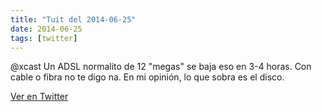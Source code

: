 ```yaml
---
title: "Tuit del 2014-06-25"
date: 2014-06-25
tags: [twitter]
---
```


@xcast Un ADSL normalito de 12 "megas" se baja eso en 3-4 horas. Con cable o fibra no te digo na. En mi opinión, lo que sobra es el disco.



[Ver en Twitter](https://twitter.com/i/web/status/481935387888455680)
